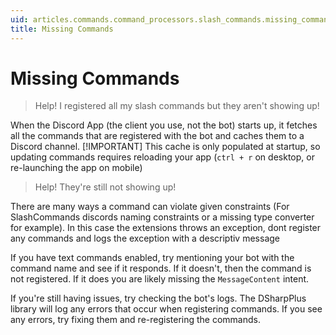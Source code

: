 ```yaml
---
uid: articles.commands.command_processors.slash_commands.missing_commands
title: Missing Commands
---
```


# Missing Commands

> Help! I registered all my slash commands but they aren't showing up!

When the Discord App (the client you use, not the bot) starts up, it fetches all the commands that are registered with the bot and caches them to a Discord channel.
[!IMPORTANT]
This cache is only populated at startup, so updating commands requires reloading your app (`ctrl + r` on desktop, or re-launching the app on mobile)

> Help! They're still not showing up!

There are many ways a command can violate given constraints (For SlashCommands discords naming constraints or a missing type converter for example).
In this case the extensions throws an exception, dont register any commands and logs the exception with a descriptiv message


If you have text commands enabled, try mentioning your bot with the command name and see if it responds. 
If it doesn't, then the command is not registered. If it does you are likely missing the `MessageContent` intent.

If you're still having issues, try checking the bot's logs. 
The DSharpPlus library will log any errors that occur when registering commands.
If you see any errors, try fixing them and re-registering the commands.